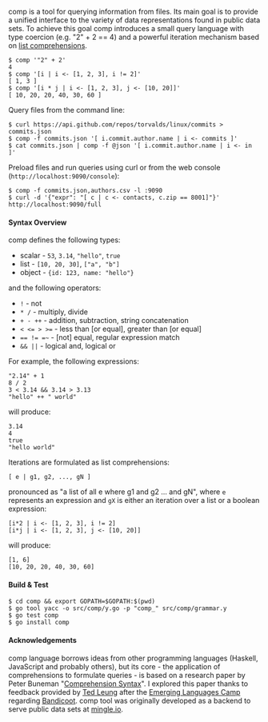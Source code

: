 comp is a tool for querying information from files. Its main goal is
to provide a unified interface to the variety of data representations found
in public data sets. To achieve this goal comp introduces a small query
language with type coercion (e.g. "2" + 2 == 4) and a powerful iteration
mechanism based on [list comprehensions][0].

    $ comp '"2" + 2'
    4
    $ comp '[i | i <- [1, 2, 3], i != 2]'
    [ 1, 3 ]
    $ comp '[i * j | i <- [1, 2, 3], j <- [10, 20]]'
    [ 10, 20, 20, 40, 30, 60 ]

Query files from the command line:

    $ curl https://api.github.com/repos/torvalds/linux/commits > commits.json
    $ comp -f commits.json '[ i.commit.author.name | i <- commits ]'
    $ cat commits.json | comp -f @json '[ i.commit.author.name | i <- in ]'

Preload files and run queries using curl or from the web console (`http://localhost:9090/console`):

    $ comp -f commits.json,authors.csv -l :9090
    $ curl -d '{"expr": "[ c | c <- contacts, c.zip == 8001]"}' http://localhost:9090/full

#### Syntax Overview

comp defines the following types:
  * scalar - `53`, `3.14`, `"hello"`, `true`
  * list - `[10, 20, 30]`, `["a", "b"]`
  * object - `{id: 123, name: "hello"}`

and the following operators:
  * `!` - not
  * `* /` - multiply, divide
  * `+ - ++` - addition, subtraction, string concatenation
  * `< <= > >=` - less than [or equal], greater than [or equal]
  * `== != =~` - [not] equal, regular expression match
  * `&& ||` - logical and, logical or

For example, the following expressions:

    "2.14" + 1
    8 / 2
    3 < 3.14 && 3.14 > 3.13
    "hello" ++ " world"

will produce:

    3.14
    4
    true
    "hello world"

Iterations are formulated as list comprehensions:

    [ e | g1, g2, ..., gN ]

pronounced as "a list of all e where g1 and g2 ... and gN", where `e`
represents an expression and `gX` is either an iteration over a list
or a boolean expression:

    [i*2 | i <- [1, 2, 3], i != 2]
    [i*j | i <- [1, 2, 3], j <- [10, 20]]

will produce:

    [1, 6]
    [10, 20, 20, 40, 30, 60]

#### Build & Test

    $ cd comp && export GOPATH=$GOPATH:$(pwd)
    $ go tool yacc -o src/comp/y.go -p "comp_" src/comp/grammar.y
    $ go test comp
    $ go install comp

#### Acknowledgements

comp language borrows ideas from other programming languages (Haskell,
JavaScript and probably others), but its core - the application of
comprehensions to formulate queries - is based on a research paper by Peter
Buneman "[Comprehension Syntax][1]". I explored this paper thanks to feedback
provided by [Ted Leung][2] after the [Emerging Languages Camp][3] regarding
[Bandicoot][4]. comp tool was originally developed as a backend to serve
public data sets at [mingle.io][5].

[0]: http://en.wikipedia.org/wiki/List_comprehension "List Comprehension"
[1]: http://citeseerx.ist.psu.edu/viewdoc/summary?doi=10.1.1.26.993 "Comprehension Syntax (1994), by Peter Buneman , Leonid Libkin, Dan Suciu, Val Tannen, Limsoon Wong"
[2]: http://www.sauria.com/blog/2012/09/27/strange-loop-2012/ "Ted Leung's Blog"
[3]: https://thestrangeloop.com/preconf "Emerging Languages Camp"
[4]: http://bandilab.org "Bandicoot"
[5]: https://mingle.io "mingle.io GmbH"
